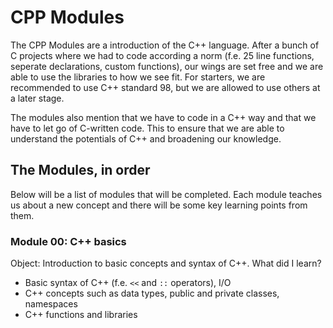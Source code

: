 # CPP Modules
The CPP Modules are a introduction of the C++ language. After a bunch of C projects where we had to code according a norm (f.e. 25 line functions, seperate declarations, custom functions), our wings are set free and we are able to use the libraries to how we see fit. For starters, we are recommended to use C++ standard 98, but we are allowed to use others at a later stage. 

The modules also mention that we have to code in a C++ way and that we have to let go of C-written code. This to ensure that we are able to understand the potentials of C++ and broadening our knowledge.

## The Modules, in order
Below will be a list of modules that will be completed. Each module teaches us about a new concept and there will be some key learning points from them.

### Module 00: C++ basics
Object: Introduction to basic concepts and syntax of C++.
What did I learn? 
-  Basic syntax of C++ (f.e. `<<` and `::` operators), I/O
-  C++ concepts such as data types, public and private classes, namespaces
-  C++ functions and libraries

